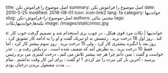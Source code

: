 title: اصل موضوع را فراموش نکن
summary: اصل موضوع را فراموش نکن
date: 2010-5-25
modified: 2018-08-01
icon:  icon-link2
lang: fa
category: خواندنیها
slug: اصل-موضوع-را-فراموش-نکن
authors: مجتبی بنائی
tags: نکته‌ها,خواندنیها,نکات
image: /images/static/misc.jpg

s: خواندنیها | نکات    مرد قوی  هیکل  ،  در  چوب  بری  استخدام  شد  و  تصمیم  گرفت  خوب  کار  کند .  روز  اول 18 درخت برید . رئیسش  به  او  تبریک  گفت  و  او  را  به  ادامه  کار  تشویق  کرد . روز بعد با انگیزه  بیشتری  کار  کرد  ،  ولی 15 درخت  برید .  روز سوم  بیشتر  کار  کرد  ،  اما  فقط 10 درخت  برید . به  نظرش  آمد  که  ضعیف  شده  است . نزدیکش  رفت  و ...  عذر خواست و گفت : نمی  دانم  چرا  هر  چه  بیشتر  تلاش  می  کنم  ،  درخت  کمتری  می  برم  رئیس  پرسید : آخرین  بار  کی  تبرت  را  تیز  کردی  ؟  او  گفت : برای  این  کار  وقت  نداشتم . تمام  مدت  مشغول  بریدن  درختان  بودم ....